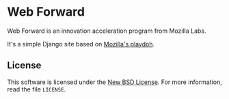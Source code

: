 Web Forward
===========

Web Forward is an innovation acceleration program from Mozilla Labs.

It's a simple Django site based on [Mozilla's playdoh][gh-playdoh].


[gh-playdoh]: https://github.com/mozilla/playdoh


License
-------
This software is licensed under the [New BSD License][BSD]. For more
information, read the file ``LICENSE``.

[BSD]: http://creativecommons.org/licenses/BSD/

